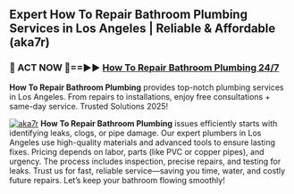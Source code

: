 ## Expert How To Repair Bathroom Plumbing Services in Los Angeles | Reliable & Affordable (aka7r)  

<h3>🚿 ACT NOW 🌟==►► <a href="https://tinyurl.com/2ne6vx2x" rel="nofollow">How To Repair Bathroom Plumbing 24/7</a></h3>

**How To Repair Bathroom Plumbing** provides top-notch plumbing services in Los Angeles. From repairs to installations, enjoy free consultations + same-day service. Trusted Solutions 2025!

[![aka7r](https://i.imgur.com/4PFF4AK.jpeg)](https://tinyurl.com/2ne6vx2x)
**How To Repair Bathroom Plumbing** issues efficiently starts with identifying leaks, clogs, or pipe damage. Our expert plumbers in Los Angeles use high-quality materials and advanced tools to ensure lasting fixes. Pricing depends on labor, parts (like PVC or copper pipes), and urgency. The process includes inspection, precise repairs, and testing for leaks. Trust us for fast, reliable service—saving you time, water, and costly future repairs. Let’s keep your bathroom flowing smoothly!